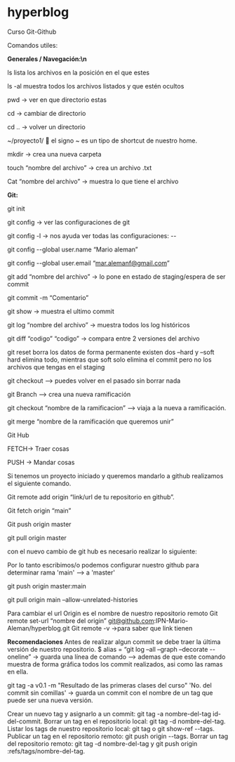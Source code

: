 # hyperblog
Curso Git-Github



Comandos utiles:

**Generales / Navegación:\n**

ls lista los archivos en la posición en el que estes

ls -al muestra todos los archivos listados y que estén ocultos

pwd -> ver en que directorio estas

cd -> cambiar de directorio

cd .. -> volver un directorio

~/proyecto1/  el signo ~ es un tipo de shortcut de nuestro home. 

mkdir -> crea una nueva carpeta

touch “nombre del archivo” -> crea un archivo .txt

Cat “nombre del archivo” -> muestra lo que tiene el archivo


**Git:**


git init

git config -> ver las configuraciones de git

git config -l -> nos ayuda ver todas las configuraciones: --

git config --global user.name “Mario aleman”

git config --global user.email “mar.alemanf@gmail.com”

git add “nombre del archivo” -> lo pone en estado de staging/espera de ser commit

git commit -m “Comentario”

git show -> muestra el ultimo commit

git log “nombre del archivo” -> muestra todos los log históricos

git diff “codigo” “codigo” -> compara entre 2 versiones del archivo

git reset borra los datos de forma permanente existen dos –hard y –soft hard elimina todo, mientras que soft solo elimina el commit pero no los archivos que tengas en el staging

git checkout --> puedes volver en el pasado sin borrar nada

git Branch --> crea una nueva ramificación

git checkout “nombre de la ramificacion” --> viaja a la nueva a ramificación.

git merge “nombre de la ramificación que queremos unir”


Git Hub


FETCH-> Traer cosas

PUSH -> Mandar cosas

Si tenemos un proyecto iniciado y queremos mandarlo a github realizamos el siguiente comando.

Git remote add origin “link/url de tu repositorio en github”.

Git fetch origin “main”

Git push origin master

git pull origin master



con el nuevo cambio de git hub es necesario realizar lo siguiente: 

Por lo tanto escribimos/o podemos configurar nuestro github para determinar rama 'main' --> a 'master'

git push origin master:main

git pull origin main –allow-unrelated-histories




Para cambiar el url
Origin es el nombre de nuestro repositorio remoto
Git remote set-url “nombre del origin” git@github.com:IPN-Mario-Aleman/hyperblog.git
Git remote -v ->para saber que link tienen

**Recomendaciones**
Antes de realizar algun commit se debe traer la última versión de nuestro repositorio.
$ alias = “git log –all –graph –decorate --oneline” -> guarda una línea de comando --> ademas de que este comando muestra de forma gráfica todos los commit realizados, asi como las ramas en ella.

git tag -a v0.1 -m "Resultado de las primeras clases del curso" 'No. del commit sin comillas' -> guarda un commit con el nombre de un tag que puede ser una nueva versión.

Crear un nuevo tag y asignarlo a un commit: git tag -a nombre-del-tag id-del-commit.
Borrar un tag en el repositorio local: git tag -d nombre-del-tag.
Listar los tags de nuestro repositorio local: git tag o git show-ref --tags.
Publicar un tag en el repositorio remoto: git push origin --tags.
Borrar un tag del repositorio remoto: git tag -d nombre-del-tag y git push origin :refs/tags/nombre-del-tag.


	
	
